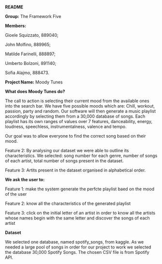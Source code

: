 ﻿**README** 

**Group:** The Framework Five 

**Members:** 

Gioele Squizzato, 889040; 

John Molfino, 889965; 

Matilde Farinelli, 888897; 

Umberto Bolzoni, 891140; 

Sofia Alajmo, 888473.


**Project Name:** Moody Tunes 

**What does Moody Tunes do?** 

The call to action is selecting their current mood from the available ones into the search bar. We have five possible moods which are: Chill, workout, passion, party and random. Our software will then generate a music playlist accordingly by selecting them from a 30,000 database of songs. Each playlist has its own ranges of values over 7 features, danceability, energy, loudness, speechless, instrumentalness, valence and tempo.

Our goal was to allow everyone to find the correct song based on their mood. 

Feature 2: By analysing our dataset we were able to outline its characteristics. We selected: song number for each genre, number of songs of each artist, total number of songs present in the dataset. 

Feature 3: Artits present in the dataset organised in alphabetical order. 


**We ask the user to:** 

Feature 1: make the system generate the perfcte playlist baed on the mood of the user 

Feature 2: know all the characteristics of the generated playlist 

Feature 3: click on the initial letter of an artist in order to know all the artists whose names begin with the same letter and discover the songs of each artist

**Dataset**

We selected one database, named spotify\_songs, from kaggle. As we needed a large pool of songs in order for our project to work we selected the database 30,000 Spotify Songs. The chosen CSV file is from Spotify API.


